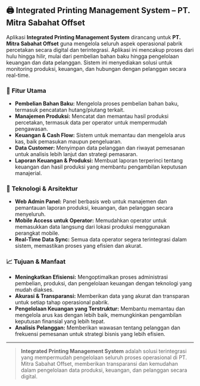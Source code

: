 ## 🖨 **Integrated Printing Management System – PT. Mitra Sabahat Offset**

Aplikasi **Integrated Printing Management System** dirancang untuk **PT. Mitra Sabahat Offset** guna mengelola seluruh aspek operasional pabrik percetakan secara digital dan terintegrasi. Aplikasi ini mencakup proses dari hulu hingga hilir, mulai dari pembelian bahan baku hingga pengelolaan keuangan dan data pelanggan. Sistem ini menyediakan solusi untuk monitoring produksi, keuangan, dan hubungan dengan pelanggan secara real-time.

### 🎯 **Fitur Utama**

- **Pembelian Bahan Baku:** Mengelola proses pembelian bahan baku, termasuk pencatatan hutang/piutang terkait.
- **Manajemen Produksi:** Mencatat dan memantau hasil produksi percetakan, termasuk data per operator untuk mempermudah pengawasan.
- **Keuangan & Cash Flow:** Sistem untuk memantau dan mengelola arus kas, baik pemasukan maupun pengeluaran.
- **Data Customer:** Menyimpan data pelanggan dan riwayat pemesanan untuk analisis lebih lanjut dan strategi pemasaran.
- **Laporan Keuangan & Produksi:** Membuat laporan terperinci tentang keuangan dan hasil produksi yang membantu pengambilan keputusan manajerial.

### 📱 **Teknologi & Arsitektur**

- **Web Admin Panel:** Panel berbasis web untuk manajemen dan pemantauan laporan produksi, keuangan, dan pelanggan secara menyeluruh.
- **Mobile Access untuk Operator:** Memudahkan operator untuk memasukkan data langsung dari lokasi produksi menggunakan perangkat mobile.
- **Real-Time Data Sync:** Semua data operator segera terintegrasi dalam sistem, memastikan proses yang efisien dan akurat.

### 📈 **Tujuan & Manfaat**

- **Meningkatkan Efisiensi:** Mengoptimalkan proses administrasi pembelian, produksi, dan pengelolaan keuangan dengan teknologi yang mudah diakses.
- **Akurasi & Transparansi:** Memberikan data yang akurat dan transparan untuk setiap tahap operasional pabrik.
- **Pengelolaan Keuangan yang Terstruktur:** Membantu memantau dan mengelola arus kas dengan lebih baik, memungkinkan pengambilan keputusan finansial yang lebih tepat.
- **Analisis Pelanggan:** Memberikan wawasan tentang pelanggan dan frekuensi pemesanan untuk strategi bisnis yang lebih efisien.

---

> **Integrated Printing Management System** adalah solusi terintegrasi yang mempermudah pengelolaan seluruh proses operasional di PT. Mitra Sabahat Offset, memberikan transparansi dan kemudahan dalam pengelolaan data produksi, keuangan, dan pelanggan secara digital.
